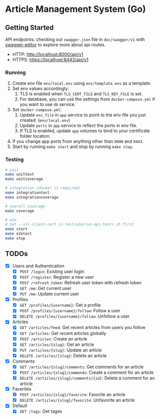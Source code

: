 # Article Management System (Go)

## Getting Started

API endpoints: checking out `swagger.json` file in `doc/swagger/v1` with [swagger-editor](https://editor-next.swagger.io/) to explore more about api routes.

- HTTP: [http://localhost:8000/api/v1](http://localhost:8000/api/v1)
- HTTPS: [https://localhost:8443/api/v1](https://localhost:8443/api/v1)

### Running

1. Create env file `env/local.env` using `env/template.env` as a template.
2. Set env values accordingly:
   1. TLS is enabled when `TLS_CERT_FILE` and `TLS_KEY_FILE` is set.
   2. For database, you can use the settings from `docker-compose.yml` if you want to use `db` service.
3. Set `docker-compose.yml`:
   1. Update `env_file` in `app` service to point to the env file you just created. (`env/local.env`)
   2. Update `ports` in `app` service to reflect the ports in env file.
   3. If TLS is enabled, update `app` volumes to bind to your certificate folder location.
4. If you change app ports from anything other than `8000` and `8443`.
5. Start by running `make start` and stop by running `make stop`.

### Testing

```bash
# unit
make unittest
make unitcoverage

# integration (docker is required)
make integrationtest
make integrationcoverage

# overall coverage
make coverage

# e2e
# Set --ssl-client-cert in test/e2e/run-api-tests.sh first
make start
make e2etest
make stop
```

## TODOs

- [x] Users and Authentication
  - [x] `POST /login`: Existing user login
  - [x] `POST /register`: Register a new user
  - [x] `POST /refresh_token`: Refresh user token with refresh token
  - [x] `GET /me`: Get current user
  - [x] `PUT /me`: Update current user
- [x] Profiles
  - [x] `GET /profiles/{username}`: Get a profile
  - [x] `POST /profiles/{username}/follow`: Follow a user
  - [x] `DELETE /profiles/{username}/follow`: Unfollow a user
- [x] Articles
  - [x] `GET /articles/feed`: Get recent articles from users you follow
  - [x] `GET /articles`: Get recent articles globally
  - [x] `POST /articles`: Create an article
  - [x] `GET /articles/{slug}`: Get an article
  - [x] `PUT /articles/{slug}`: Update an article
  - [x] `DELETE /articles/{slug}`: Delete an article
- [x] Comments
  - [x] `GET /articles/{slug}/comments`: Get comments for an article
  - [x] `POST /articles/{slug}/commends`: Create a comment for an article
  - [x] `DELETE /articles/{slug}/comments/{id}`: Delete a comment for an article
- [x] Favorites
  - [x] `POST /articles/{slug}/favorite`: Favorite an article
  - [x] `DELETE /articles/{slug}/favorite`: Unfavorite an article
- [x] Default
  - [x] `GET /tags`: Get tages
